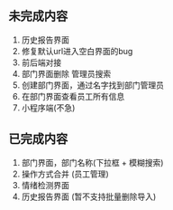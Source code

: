 ## 未完成内容

1. 历史报告界面  
2. 修复默认url进入空白界面的bug
3. 前后端对接
4. 部门界面删除 管理员搜索
5. 创建部门界面，通过名字找到部门管理员
6. 在部门界面查看员工所有信息
7. 小程序端(不急)

## 已完成内容

1. 部门界面，部门名称(下拉框 + 模糊搜索)
2. 操作方式合并 (员工管理)
3. 情绪检测界面
4. 历史报告界面 (暂不支持批量删除导入)
